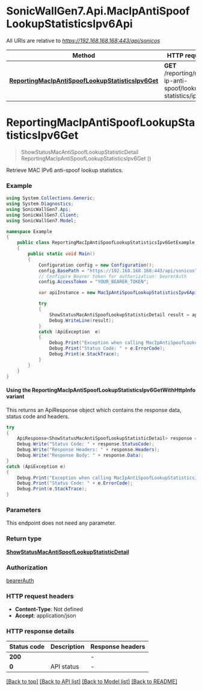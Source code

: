 # SonicWallGen7.Api.MacIpAntiSpoofLookupStatisticsIpv6Api

All URIs are relative to *https://192.168.168.168:443/api/sonicos*

| Method | HTTP request | Description |
|--------|--------------|-------------|
| [**ReportingMacIpAntiSpoofLookupStatisticsIpv6Get**](MacIpAntiSpoofLookupStatisticsIpv6Api.md#reportingmacipantispooflookupstatisticsipv6get) | **GET** /reporting/mac-ip-anti-spoof/lookup-statistics/ipv6 |  |

<a id="reportingmacipantispooflookupstatisticsipv6get"></a>
# **ReportingMacIpAntiSpoofLookupStatisticsIpv6Get**
> ShowStatusMacAntiSpoofLookupStatisticDetail ReportingMacIpAntiSpoofLookupStatisticsIpv6Get ()



Retrieve MAC IPv6 anti-spoof lookup statistics.

### Example
```csharp
using System.Collections.Generic;
using System.Diagnostics;
using SonicWallGen7.Api;
using SonicWallGen7.Client;
using SonicWallGen7.Model;

namespace Example
{
    public class ReportingMacIpAntiSpoofLookupStatisticsIpv6GetExample
    {
        public static void Main()
        {
            Configuration config = new Configuration();
            config.BasePath = "https://192.168.168.168:443/api/sonicos";
            // Configure Bearer token for authorization: bearerAuth
            config.AccessToken = "YOUR_BEARER_TOKEN";

            var apiInstance = new MacIpAntiSpoofLookupStatisticsIpv6Api(config);

            try
            {
                ShowStatusMacAntiSpoofLookupStatisticDetail result = apiInstance.ReportingMacIpAntiSpoofLookupStatisticsIpv6Get();
                Debug.WriteLine(result);
            }
            catch (ApiException  e)
            {
                Debug.Print("Exception when calling MacIpAntiSpoofLookupStatisticsIpv6Api.ReportingMacIpAntiSpoofLookupStatisticsIpv6Get: " + e.Message);
                Debug.Print("Status Code: " + e.ErrorCode);
                Debug.Print(e.StackTrace);
            }
        }
    }
}
```

#### Using the ReportingMacIpAntiSpoofLookupStatisticsIpv6GetWithHttpInfo variant
This returns an ApiResponse object which contains the response data, status code and headers.

```csharp
try
{
    ApiResponse<ShowStatusMacAntiSpoofLookupStatisticDetail> response = apiInstance.ReportingMacIpAntiSpoofLookupStatisticsIpv6GetWithHttpInfo();
    Debug.Write("Status Code: " + response.StatusCode);
    Debug.Write("Response Headers: " + response.Headers);
    Debug.Write("Response Body: " + response.Data);
}
catch (ApiException e)
{
    Debug.Print("Exception when calling MacIpAntiSpoofLookupStatisticsIpv6Api.ReportingMacIpAntiSpoofLookupStatisticsIpv6GetWithHttpInfo: " + e.Message);
    Debug.Print("Status Code: " + e.ErrorCode);
    Debug.Print(e.StackTrace);
}
```

### Parameters
This endpoint does not need any parameter.
### Return type

[**ShowStatusMacAntiSpoofLookupStatisticDetail**](ShowStatusMacAntiSpoofLookupStatisticDetail.md)

### Authorization

[bearerAuth](../README.md#bearerAuth)

### HTTP request headers

 - **Content-Type**: Not defined
 - **Accept**: application/json


### HTTP response details
| Status code | Description | Response headers |
|-------------|-------------|------------------|
| **200** |  |  -  |
| **0** | API status |  -  |

[[Back to top]](#) [[Back to API list]](../README.md#documentation-for-api-endpoints) [[Back to Model list]](../README.md#documentation-for-models) [[Back to README]](../README.md)

